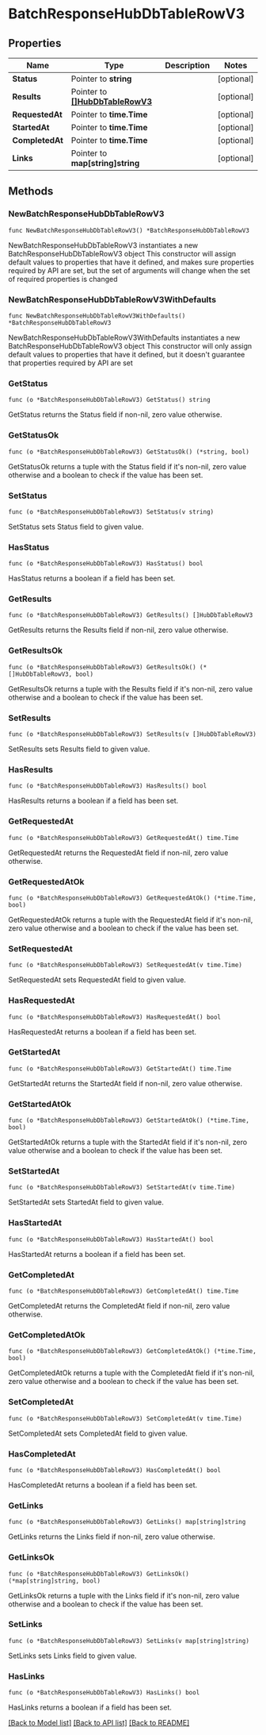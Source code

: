 # BatchResponseHubDbTableRowV3

## Properties

Name | Type | Description | Notes
------------ | ------------- | ------------- | -------------
**Status** | Pointer to **string** |  | [optional] 
**Results** | Pointer to [**[]HubDbTableRowV3**](HubDbTableRowV3.md) |  | [optional] 
**RequestedAt** | Pointer to **time.Time** |  | [optional] 
**StartedAt** | Pointer to **time.Time** |  | [optional] 
**CompletedAt** | Pointer to **time.Time** |  | [optional] 
**Links** | Pointer to **map[string]string** |  | [optional] 

## Methods

### NewBatchResponseHubDbTableRowV3

`func NewBatchResponseHubDbTableRowV3() *BatchResponseHubDbTableRowV3`

NewBatchResponseHubDbTableRowV3 instantiates a new BatchResponseHubDbTableRowV3 object
This constructor will assign default values to properties that have it defined,
and makes sure properties required by API are set, but the set of arguments
will change when the set of required properties is changed

### NewBatchResponseHubDbTableRowV3WithDefaults

`func NewBatchResponseHubDbTableRowV3WithDefaults() *BatchResponseHubDbTableRowV3`

NewBatchResponseHubDbTableRowV3WithDefaults instantiates a new BatchResponseHubDbTableRowV3 object
This constructor will only assign default values to properties that have it defined,
but it doesn't guarantee that properties required by API are set

### GetStatus

`func (o *BatchResponseHubDbTableRowV3) GetStatus() string`

GetStatus returns the Status field if non-nil, zero value otherwise.

### GetStatusOk

`func (o *BatchResponseHubDbTableRowV3) GetStatusOk() (*string, bool)`

GetStatusOk returns a tuple with the Status field if it's non-nil, zero value otherwise
and a boolean to check if the value has been set.

### SetStatus

`func (o *BatchResponseHubDbTableRowV3) SetStatus(v string)`

SetStatus sets Status field to given value.

### HasStatus

`func (o *BatchResponseHubDbTableRowV3) HasStatus() bool`

HasStatus returns a boolean if a field has been set.

### GetResults

`func (o *BatchResponseHubDbTableRowV3) GetResults() []HubDbTableRowV3`

GetResults returns the Results field if non-nil, zero value otherwise.

### GetResultsOk

`func (o *BatchResponseHubDbTableRowV3) GetResultsOk() (*[]HubDbTableRowV3, bool)`

GetResultsOk returns a tuple with the Results field if it's non-nil, zero value otherwise
and a boolean to check if the value has been set.

### SetResults

`func (o *BatchResponseHubDbTableRowV3) SetResults(v []HubDbTableRowV3)`

SetResults sets Results field to given value.

### HasResults

`func (o *BatchResponseHubDbTableRowV3) HasResults() bool`

HasResults returns a boolean if a field has been set.

### GetRequestedAt

`func (o *BatchResponseHubDbTableRowV3) GetRequestedAt() time.Time`

GetRequestedAt returns the RequestedAt field if non-nil, zero value otherwise.

### GetRequestedAtOk

`func (o *BatchResponseHubDbTableRowV3) GetRequestedAtOk() (*time.Time, bool)`

GetRequestedAtOk returns a tuple with the RequestedAt field if it's non-nil, zero value otherwise
and a boolean to check if the value has been set.

### SetRequestedAt

`func (o *BatchResponseHubDbTableRowV3) SetRequestedAt(v time.Time)`

SetRequestedAt sets RequestedAt field to given value.

### HasRequestedAt

`func (o *BatchResponseHubDbTableRowV3) HasRequestedAt() bool`

HasRequestedAt returns a boolean if a field has been set.

### GetStartedAt

`func (o *BatchResponseHubDbTableRowV3) GetStartedAt() time.Time`

GetStartedAt returns the StartedAt field if non-nil, zero value otherwise.

### GetStartedAtOk

`func (o *BatchResponseHubDbTableRowV3) GetStartedAtOk() (*time.Time, bool)`

GetStartedAtOk returns a tuple with the StartedAt field if it's non-nil, zero value otherwise
and a boolean to check if the value has been set.

### SetStartedAt

`func (o *BatchResponseHubDbTableRowV3) SetStartedAt(v time.Time)`

SetStartedAt sets StartedAt field to given value.

### HasStartedAt

`func (o *BatchResponseHubDbTableRowV3) HasStartedAt() bool`

HasStartedAt returns a boolean if a field has been set.

### GetCompletedAt

`func (o *BatchResponseHubDbTableRowV3) GetCompletedAt() time.Time`

GetCompletedAt returns the CompletedAt field if non-nil, zero value otherwise.

### GetCompletedAtOk

`func (o *BatchResponseHubDbTableRowV3) GetCompletedAtOk() (*time.Time, bool)`

GetCompletedAtOk returns a tuple with the CompletedAt field if it's non-nil, zero value otherwise
and a boolean to check if the value has been set.

### SetCompletedAt

`func (o *BatchResponseHubDbTableRowV3) SetCompletedAt(v time.Time)`

SetCompletedAt sets CompletedAt field to given value.

### HasCompletedAt

`func (o *BatchResponseHubDbTableRowV3) HasCompletedAt() bool`

HasCompletedAt returns a boolean if a field has been set.

### GetLinks

`func (o *BatchResponseHubDbTableRowV3) GetLinks() map[string]string`

GetLinks returns the Links field if non-nil, zero value otherwise.

### GetLinksOk

`func (o *BatchResponseHubDbTableRowV3) GetLinksOk() (*map[string]string, bool)`

GetLinksOk returns a tuple with the Links field if it's non-nil, zero value otherwise
and a boolean to check if the value has been set.

### SetLinks

`func (o *BatchResponseHubDbTableRowV3) SetLinks(v map[string]string)`

SetLinks sets Links field to given value.

### HasLinks

`func (o *BatchResponseHubDbTableRowV3) HasLinks() bool`

HasLinks returns a boolean if a field has been set.


[[Back to Model list]](../README.md#documentation-for-models) [[Back to API list]](../README.md#documentation-for-api-endpoints) [[Back to README]](../README.md)



